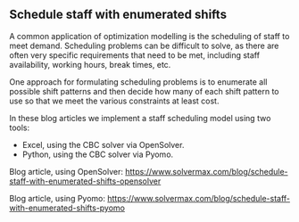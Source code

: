 ## Schedule staff with enumerated shifts
A common application of optimization modelling is the scheduling of staff to meet demand. Scheduling problems can be difficult to solve, as there are often very specific requirements that need to be met, including staff availability, working hours, break times, etc.

One approach for formulating scheduling problems is to enumerate all possible shift patterns and then decide how many of each shift pattern to use so that we meet the various constraints at least cost.

In these blog articles we implement a staff scheduling model using two tools:
- Excel, using the CBC solver via OpenSolver.
- Python, using the CBC solver via Pyomo.

Blog article, using OpenSolver: https://www.solvermax.com/blog/schedule-staff-with-enumerated-shifts-opensolver

Blog article, using Pyomo: https://www.solvermax.com/blog/schedule-staff-with-enumerated-shifts-pyomo
